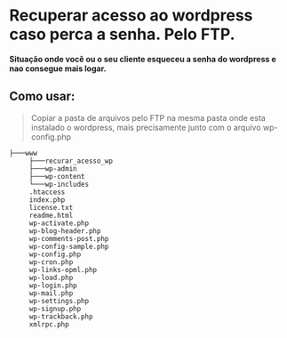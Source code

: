 # Recuperar acesso ao wordpress caso perca a senha. Pelo FTP.

**Situação onde você ou o seu cliente esqueceu a senha do wordpress e nao consegue mais logar.**

## Como usar:
> Copiar a pasta de arquivos pelo FTP na mesma pasta onde esta instalado o wordpress, mais precisamente junto com o arquivo wp-config.php

```
├───www
     ├───recurar_acesso_wp
     ├───wp-admin
     ├───wp-content
     └───wp-includes
     .htaccess
     index.php
     license.txt
     readme.html
     wp-activate.php
     wp-blog-header.php
     wp-comments-post.php
     wp-config-sample.php
     wp-config.php
     wp-cron.php
     wp-links-opml.php
     wp-load.php
     wp-login.php
     wp-mail.php
     wp-settings.php
     wp-signup.php
     wp-trackback.php
     xmlrpc.php

